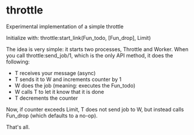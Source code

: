 # throttle
Experimental implementation of a simple throttle

Initialize with: throttle:start_link(Fun_todo, [Fun_drop], Limit)

The idea is very simple: it starts two processes, Throttle and Worker. When you call throttle:send_job/1, which is the
only API method, it does the following:

* T receives your message (async)
* T sends it to W and increments counter by 1
* W does the job (meaning: executes the Fun_todo)
* W calls T to let it know that it is done
* T decrements the counter

Now, if counter exceeds Limit, T does not send job to W, but instead calls Fun_drop (which defaults to a no-op).

That's all.
